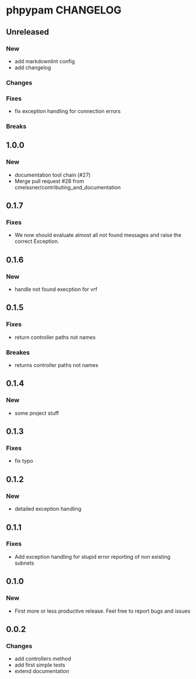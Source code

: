 # phpypam CHANGELOG

## Unreleased

### New

* add markdownlint config
* add changelog

### Changes

### Fixes

* fix exception handling for connection errors

### Breaks

## 1.0.0

### New

* documentation tool chain (#27)
* Merge pull request #28 from cmeissner/contributing\_and\_documentation

## 0.1.7

### Fixes

* We now should evaluate almost all not found messages and raise the correct Exception.

## 0.1.6

### New

* handle not found execption for vrf

## 0.1.5

### Fixes

* return controller paths not names

### Breakes

* returns controller paths not names

## 0.1.4

### New

* some project stuff

## 0.1.3

### Fixes

* fix typo

## 0.1.2

### New

* detailed exception handling

## 0.1.1

### Fixes

* Add exception handling for stupid error reporting of non existing subnets

## 0.1.0

### New

* First more or less productive release. Feel free to report bugs and issues

## 0.0.2

### Changes

* add controllers method
* add first simple tests
* extend documentation
